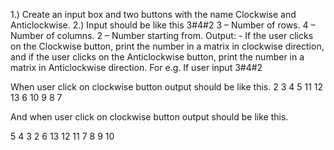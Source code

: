 1.)  Create an input box and two buttons with the name Clockwise and Anticlockwise.
2.) Input should be like this 3#4#2
3 – Number of rows.
4 – Number of columns.
2 – Number starting from.
Output: - If the user clicks on the Clockwise button, print the number in a matrix in clockwise direction, and if the user clicks on the Anticlockwise button, print the number in a matrix in Anticlockwise direction.
For e.g. If user input 3#4#2 

When user click on clockwise button output should be like this.
2   3   4   5
11  12  13  6
10  9   8   7




And when user click on clockwise button output should be like this.

5   4   3   2
6   13  12  11
7   8   9   10
